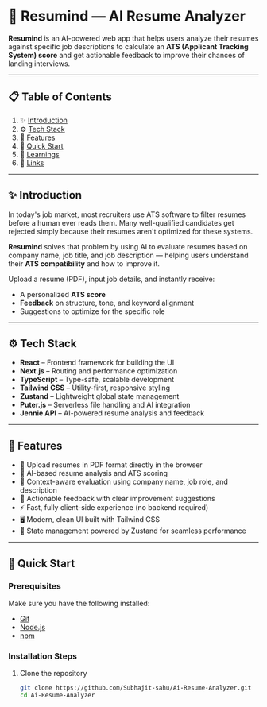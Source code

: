# 🧠 Resumind — AI Resume Analyzer

**Resumind** is an AI-powered web app that helps users analyze their resumes against specific job descriptions to calculate an **ATS (Applicant Tracking System) score** and get actionable feedback to improve their chances of landing interviews.

---

## 📋 Table of Contents

1. ✨ [Introduction](#introduction)
2. ⚙️ [Tech Stack](#tech-stack)
3. 🔋 [Features](#features)
4. 🤸 [Quick Start](#quick-start)
5. 🚀 [Learnings](#learnings)
6. 🔗 [Links](#links)

---

## ✨ Introduction

In today's job market, most recruiters use ATS software to filter resumes before a human ever reads them. Many well-qualified candidates get rejected simply because their resumes aren't optimized for these systems.

**Resumind** solves that problem by using AI to evaluate resumes based on company name, job title, and job description — helping users understand their **ATS compatibility** and how to improve it.

Upload a resume (PDF), input job details, and instantly receive:
- A personalized **ATS score**
- **Feedback** on structure, tone, and keyword alignment
- Suggestions to optimize for the specific role

---

## ⚙️ Tech Stack

- **React** – Frontend framework for building the UI  
- **Next.js** – Routing and performance optimization  
- **TypeScript** – Type-safe, scalable development  
- **Tailwind CSS** – Utility-first, responsive styling  
- **Zustand** – Lightweight global state management  
- **Puter.js** – Serverless file handling and AI integration  
- **Jennie API** – AI-powered resume analysis and feedback  

---

## 🔋 Features

- 📄 Upload resumes in PDF format directly in the browser  
- 🧠 AI-based resume analysis and ATS scoring  
- 🏢 Context-aware evaluation using company name, job role, and description  
- 💬 Actionable feedback with clear improvement suggestions  
- ⚡ Fast, fully client-side experience (no backend required)  
- 🖥️ Modern, clean UI built with Tailwind CSS  
- 🔁 State management powered by Zustand for seamless performance  

---

## 🤸 Quick Start

### Prerequisites

Make sure you have the following installed:
- [Git](https://git-scm.com/)
- [Node.js](https://nodejs.org/)
- [npm](https://www.npmjs.com/)

### Installation Steps

1. Clone the repository  
   ```bash
   git clone https://github.com/Subhajit-sahu/Ai-Resume-Analyzer.git
   cd Ai-Resume-Analyzer
